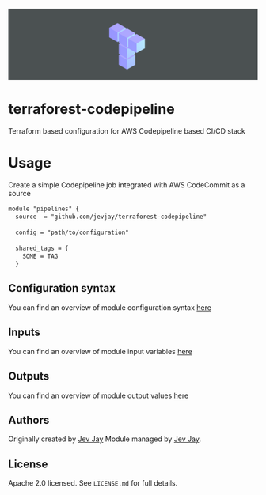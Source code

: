 ![Terrabits logo](./img/terrabits-logo.png)

# terraforest-codepipeline

Terraform based configuration for AWS Codepipeline based CI/CD stack

# Usage

Create a simple Codepipeline job integrated with AWS CodeCommit as a source

```hcl
module "pipelines" {
  source  = "github.com/jevjay/terraforest-codepipeline"

  config = "path/to/configuration"
  
  shared_tags = {
    SOME = TAG
  }
```

## Configuration syntax

You can find an overview of module configuration syntax [here](docs/configuration.md)

## Inputs

You can find an overview of module input variables [here](docs/in.md)

## Outputs

You can find an overview of module output values [here](docs/out.md)

## Authors

Originally created by [Jev Jay](https://github.com/jevjay)
Module managed by [Jev Jay](https://github.com/jevjay).

## License

Apache 2.0 licensed. See `LICENSE.md` for full details.
